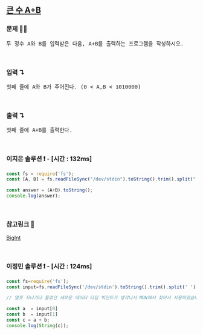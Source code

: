 ## [큰 수 A+B](https://www.acmicpc.net/problem/10757)

### 문제 🤨❔

<pre>두 정수 A와 B를 입력받은 다음, A+B를 출력하는 프로그램을 작성하시오.</pre>

<br>

### 입력 ↴

<pre>첫째 줄에 A와 B가 주어진다. (0 < A,B < 1010000)</pre>

<br>

### 출력 ↴

<pre>첫째 줄에 A+B를 출력한다.</pre>

<br>

### 이지은 솔루션 ❗️ - [시간 : 132ms]

```js
const fs = require('fs');
const [A, B] = fs.readFileSync("/dev/stdin").toString().trim().split(" ").map(BigInt);

const answer = (A+B).toString();
console.log(answer);

```
<br>

### 참고링크 🔗

[BigInt](https://developer.mozilla.org/ko/docs/Web/JavaScript/Reference/Global_Objects/BigInt)

<br>

### 이정민 솔루션 ❗️ - [시간 : 124ms]

```js
const fs=require('fs');
const input=fs.readFileSync('/dev/stdin').toString().trim().split(' ').map(BigInt);

// 얼핏 지나가다 들었던 새로운 데이터 타입 빅인트가 생각나서 MDN에서 찾아서 사용하였습니다. 

const a  = input[0]
const b  = input[1]
const c = a + b;
console.log(String(c));
```
<br>

